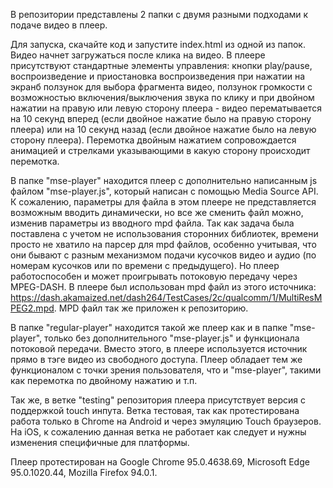 В репозитории представлены 2 папки с двумя разными подходами к подаче видео в плеер.

Для запуска, скачайте код и запустите index.html из одной из папок. Видео начнет загружаться после клика на видео.
В плеере присутствуют стандартные элементы управления: кнопки play/pause, воспроизведение и приостановка воспроизведения при нажатии на экранб ползунок для выбора фрагмента видео, ползунок громкости с возможностью включения/выключения звука по клику и при двойном нажатии на правую или левую сторону плеера - видео перематывается на 10 секунд вперед (если двойное нажатие было на правую сторону плеера) или на 10 секунд назад (если двойное нажатие было на левую сторону плеера). Перемотка двойным нажатием сопровождается анимацией и стрелками указывающими в какую сторону происходит перемотка. 

В папке "mse-player" находится плеер с дополнительно написанным js файлом "mse-player.js", который написан с помощью Media Source API. К сожалению, параметры для файла в этом плеере не представляется возможным вводить динамически, но все же сменить файл можно, изменив параметры из вводного mpd файла. Так как задача была поставлена с учетом не использования сторонних библиотек, времени просто не хватило на парсер для mpd файлов, особенно учитывая, что они бывают с разным механизмом подачи кусочков видео и аудио (по номерам кусочков или по времени с предыдущего). Но плеер работоспособен и может проигрывать потоковую передачу через MPEG-DASH. В плеере был использован mpd файл из этого источника: https://dash.akamaized.net/dash264/TestCases/2c/qualcomm/1/MultiResMPEG2.mpd. MPD файл так же приложен к репозиторию. 

В папке "regular-player" находится такой же плеер как и в папке "mse-player", только без дополнительного "mse-player.js" и функционала потоковой передачи. Вместо этого, в плеере используется источник прямо в тэге видео из свободного доступа. Плеер обладает тем же функционалом с точки зрения пользователя, что и "mse-player", такими как перемотка по двойному нажатию и т.п.

Так же, в ветке "testing" репозитория плеера присутствует версия с поддержкой touch инпута. Ветка тестовая, так как протестирована работа только в Chrome на Android и через эмуляцию Touch браузеров. На iOS, к сожалению данная ветка не работает как следует и нужны изменения специфичные для платформы.

Плеер протестирован на Google Chrome 95.0.4638.69, Microsoft Edge 95.0.1020.44, Mozilla Firefox 94.0.1.
